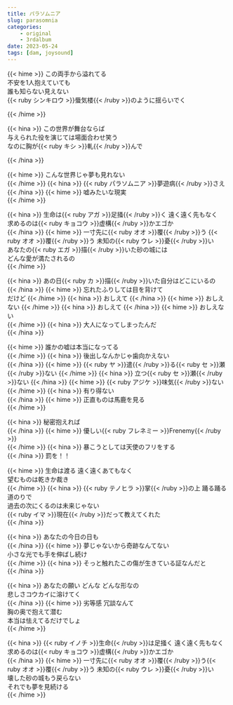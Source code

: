 ```yaml
---
title: パラソムニア
slug: parasomnia
categories:
    - original
    - 3rdalbum
date: 2023-05-24
tags: [dam, joysound]
---
```


{{< hime >}}
この両手から溢れてる  
不安を1人抱えていても  
誰も知らない見えない  
{{< ruby シンキロウ >}}蜃気楼{{< /ruby >}}のように揺らいでく  

{{< /hime >}}

{{< hina >}}
この世界が舞台ならば  
与えられた役を演じては場面合わせ笑う  
なのに胸が{{< ruby キシ >}}軋{{< /ruby >}}んで  

{{< /hina >}}

{{< hime >}}
こんな世界じゃ夢も見れない  
{{< /hime >}}
{{< hina >}}
{{< ruby パラソムニア >}}夢遊病{{< /ruby >}}さえ 
{{< /hina >}}
{{< hime >}}
嘘みたいな現実  
{{< /hime >}}

{{< hina >}}
生命は{{< ruby アガ >}}足掻{{< /ruby >}}く 遠く遠く先もなく  
求めるのは{{< ruby キョコウ >}}虚構{{< /ruby >}}かエゴか  
{{< /hina >}}
{{< hime >}}
一寸先に{{< ruby オオ >}}覆{{< /ruby >}}う {{< ruby オオ >}}覆{{< /ruby >}}う 未知の{{< ruby ウレ >}}憂{{< /ruby >}}い  
あなたの{{< ruby エガ >}}描{{< /ruby >}}いた砂の城には  
どんな愛が満たされるの  
{{< /hime >}}

{{< hina >}}
あの日{{< ruby カ >}}描{{< /ruby >}}いた自分はどこにいるの  
{{< /hina >}}
{{< hime >}}
忘れたふりしては目を背けて  
だけど 
{{< /hime >}}
{{< hina >}}
おしえて 
{{< /hina >}}
{{< hime >}}
おしえない 
{{< /hime >}}
{{< hina >}}
おしえて 
{{< /hina >}}
{{< hime >}}
おしえない  
{{< /hime >}}
{{< hina >}}
大人になってしまったんだ  
{{< /hina >}}

{{< hime >}}
誰かの嘘は本当になってる  
{{< /hime >}}
{{< hina >}}
後出しなんかじゃ歯向かえない  
{{< /hina >}}
{{< hime >}}
{{< ruby ヤ >}}遣{{< /ruby >}}る{{< ruby セ >}}瀬{{< /ruby >}}ない 
{{< /hime >}}
{{< hina >}}
立つ{{< ruby セ >}}瀬{{< /ruby >}}ない 
{{< /hina >}}
{{< hime >}}
{{< ruby アジケ >}}味気{{< /ruby >}}ない 
{{< /hime >}}
{{< hina >}}
有り得ない  
{{< /hina >}}
{{< hime >}}
正直ものは馬鹿を見る  
{{< /hime >}}

{{< hina >}}
秘密抱えれば  
{{< /hina >}}
{{< hime >}}
優しい{{< ruby フレネミー >}}Frenemy{{< /ruby >}}  
{{< /hime >}}
{{< hina >}}
暴こうとしては天使のフリをする  
{{< /hina >}}
罰を！！  

{{< hime >}}
生命は渡る 遠く遠くあてもなく  
望むものは乾きか裁き  
{{< /hime >}}
{{< hina >}}
{{< ruby テノヒラ >}}掌{{< /ruby >}}の上 踊る踊る 道のりで  
過去の次にくるのは未来じゃない  
{{< ruby イマ >}}現在{{< /ruby >}}だって教えてくれた  
{{< /hina >}}

{{< hina >}}
あなたの今日の日も  
{{< /hina >}}
{{< hime >}}
夢じゃないから奇跡なんてない  
小さな光でも手を伸ばし続け  
{{< /hime >}}
{{< hina >}}
そっと触れたこの傷が生きている証なんだと  
{{< /hina >}}

{{< hina >}}
あなたの願い どんな どんな形なの  
悲しさコウカイに溶けてく  
{{< /hina >}}
{{< hime >}}
劣等感 冗談なんて  
胸の奥で抱えて潜む  
本当は怯えてるだけでしょ  
{{< /hime >}}

{{< hina >}}
{{< ruby イノチ >}}生命{{< /ruby >}}は足掻く 遠く遠く先もなく  
求めるのは{{< ruby キョコウ >}}虚構{{< /ruby >}}かエゴか  
{{< /hina >}}
{{< hime >}}
一寸先に{{< ruby オオ >}}覆{{< /ruby >}}う{{< ruby オオ >}}覆{{< /ruby >}}う 未知の{{< ruby ウレ >}}憂{{< /ruby >}}い  
壊した砂の城もう戻らない  
それでも夢を見続ける  
{{< /hime >}}